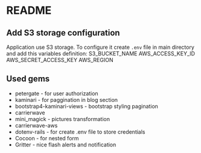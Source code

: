 # README

## Add S3 storage configuration

Application use S3 storage. To configure it create `.env` file in main directory and add this variables definition:
S3_BUCKET_NAME
AWS_ACCESS_KEY_ID
AWS_SECRET_ACCESS_KEY
AWS_REGION

## Used gems
- petergate - for user authorization
- kaminari - for paggination in blog section
- bootstrap4-kaminari-views - bootstrap styling pagination
- carrierwave
- mini_magick - pictures transformation
- carrierwave-aws
- dotenv-rails - for create .env file to store credentials
- Cocoon - for nested form
- Gritter - nice flash alerts and notification